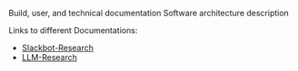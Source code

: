 Build, user, and technical documentation
Software architecture description

Links to different Documentations:

- [Slackbot-Research](/Documentation/Slack/SlackBotRequirements.md)
- [LLM-Research](/Documentation/LLM-Research)
